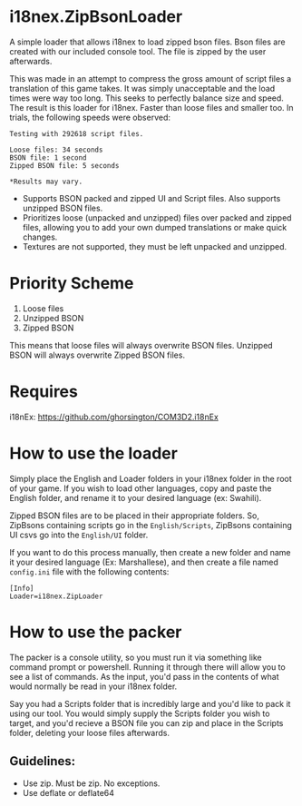# i18nex.ZipBsonLoader

A simple loader that allows i18nex to load zipped bson files. Bson files are created with our included console tool. The file is zipped by the user afterwards.

This was made in an attempt to compress the gross amount of script files a translation of this game takes. It was simply unacceptable and the load times were way too long. This seeks to perfectly balance size and speed. The result is this loader for i18nex. Faster than loose files and smaller too. In trials, the following speeds were observed:

```
Testing with 292618 script files.

Loose files: 34 seconds
BSON file: 1 second
Zipped BSON file: 5 seconds

*Results may vary.
```

- Supports BSON packed and zipped UI and Script files. Also supports unzipped BSON files.
- Prioritizes loose (unpacked and unzipped) files over packed and zipped files, allowing you to add your own dumped translations or make quick changes.
- Textures are not supported, they must be left unpacked and unzipped.

# Priority Scheme
1. Loose files
2. Unzipped BSON
3. Zipped BSON

This means that loose files will always overwrite BSON files. Unzipped BSON will always overwrite Zipped BSON files.

# Requires

i18nEx: [https://github.com/ghorsington/COM3D2.i18nEx  ](https://github.com/Pain-Brioche/COM3D2.i18nEx)

# How to use the loader

Simply place the English and Loader folders in your i18nex folder in the root of your game. If you wish to load other languages, copy and paste the English folder, and rename it to your desired language (ex: Swahili).

Zipped BSON files are to be placed in their appropriate folders. So, ZipBsons containing scripts go in the `English/Scripts`, ZipBsons containing UI csvs go into the `English/UI` folder.

If you want to do this process manually, then create a new folder and name it your desired language (Ex: Marshallese), and then create a file named `config.ini` file with the following contents:
```
[Info]  
Loader=i18nex.ZipLoader  
```
# How to use the packer

The packer is a console utility, so you must run it via something like command prompt or powershell. Running it through there will allow you to see a list of commands. As the input, you'd pass in the contents of what would normally be read in your i18nex folder.

Say you had a Scripts folder that is incredibly large and you'd like to pack it using our tool. You would simply supply the Scripts folder you wish to target, and you'd recieve a BSON file you can zip and place in the Scripts folder, deleting your loose files afterwards.

## Guidelines:
- Use zip. Must be zip. No exceptions.
- Use deflate or deflate64

